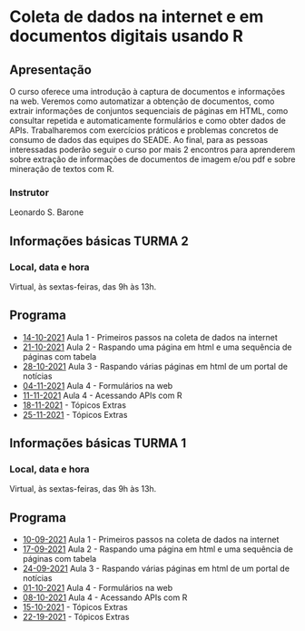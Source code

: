 # Coleta de dados na internet e em documentos digitais usando R

## Apresentação

O curso oferece uma introdução à captura de documentos e informações na web. Veremos como automatizar a obtenção de documentos, como extrair informações de conjuntos sequenciais de páginas em HTML, como consultar repetida e automaticamente formulários e como obter dados de APIs. Trabalharemos com exercícios práticos e problemas concretos de consumo de dados das equipes do SEADE. Ao final, para as pessoas interessadas poderão seguir o curso por mais 2 encontros para aprenderem sobre extração de informações de documentos de imagem e/ou pdf e sobre mineração de textos com R.

### Instrutor

Leonardo S. Barone

## Informações básicas TURMA 2

### Local, data e hora

Virtual, às sextas-feiras, das 9h às 13h.

## Programa

- [14-10-2021](https://github.com/seade-R/raspagem-dados-r/blob/main/aulas/aula-01.md) Aula 1 - Primeiros passos na coleta de dados na internet
- [21-10-2021](https://github.com/seade-R/raspagem-dados-r/blob/main/aulas/aula-02.md) Aula 2 - Raspando uma página em html e uma sequência de páginas com tabela
- [28-10-2021](https://github.com/seade-R/raspagem-dados-r/blob/main/aulas/aula-03.md) Aula 3 - Raspando várias páginas em html de um portal de notícias
- [04-11-2021](https://github.com/seade-R/raspagem-dados-r/blob/main/aulas/aula-04.md) Aula 4 - Formulários na web
- [11-11-2021](https://github.com/seade-R/raspagem-dados-r/blob/main/aulas/aula-05.md) Aula 4 - Acessando APIs com R
- [18-11-2021](https://github.com/seade-R/raspagem-dados-r/blob/main/aulas/aula-06.md) - Tópicos Extras
- [25-11-2021](https://github.com/seade-R/raspagem-dados-r/blob/main/aulas/aula-07.md) - Tópicos Extras

## Informações básicas TURMA 1

### Local, data e hora

Virtual, às sextas-feiras, das 9h às 13h.

## Programa

- [10-09-2021](https://github.com/seade-R/raspagem-dados-r/blob/main/aulas/aula-01.md) Aula 1 - Primeiros passos na coleta de dados na internet
- [17-09-2021](https://github.com/seade-R/raspagem-dados-r/blob/main/aulas/aula-02.md) Aula 2 - Raspando uma página em html e uma sequência de páginas com tabela
- [24-09-2021](https://github.com/seade-R/raspagem-dados-r/blob/main/aulas/aula-03.md) Aula 3 - Raspando várias páginas em html de um portal de notícias
- [01-10-2021](https://github.com/seade-R/raspagem-dados-r/blob/main/aulas/aula-04.md) Aula 4 - Formulários na web
- [08-10-2021](https://github.com/seade-R/raspagem-dados-r/blob/main/aulas/aula-05.md) Aula 4 - Acessando APIs com R
- [15-10-2021](https://github.com/seade-R/raspagem-dados-r/blob/main/aulas/aula-06.md) - Tópicos Extras
- [22-19-2021](https://github.com/seade-R/raspagem-dados-r/blob/main/aulas/aula-07.md) - Tópicos Extras


